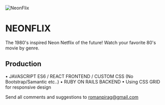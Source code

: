 ![NeonFlix](https://i.imgur.com/a87UI96.png)

# NEONFLIX
The 1980's inspired Neon Netflix of the future!
Watch your favorite 80's movie by genre.

## Production 

• JAVASCRIPT ES6 / REACT FRONTEND / CUSTOM CSS (No Bootstrap/Samantic etc..)
• RUBY ON RAILS BACKEND
• Using CSS GRID for responsive design


Send all comments and suggestions to romanpirag@gmail.com


